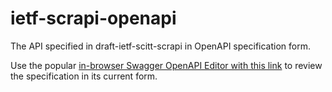 # ietf-scrapi-openapi

The API specified in draft-ietf-scitt-scrapi in OpenAPI specification form.

Use the popular [in-browser Swagger OpenAPI Editor with this link](editor-next.swagger.io/?url=https://editor-next.swagger.io/?url=https://raw.githubusercontent.com/aj-stein/ietf-scrapi-openapi/refs/heads/develop/spec.yaml) to review the specification in its current form.
